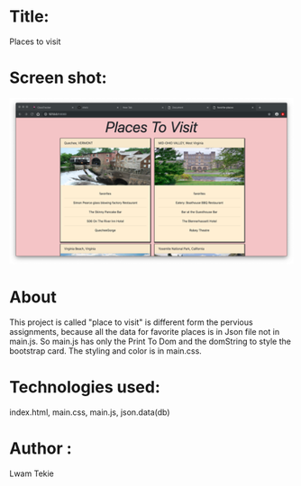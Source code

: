 # Title: 

 Places to visit 

# Screen shot:

![image of Places to visit](https://raw.githubusercontent.com/Lwamtekie/favorite_places/master/screenshots/Screen%20Shot%202019-04-27%20at%209.19.36%20AM.png)


# About
This project is called "place to visit" is different form the pervious assignments, because all the data for favorite places is in Json file not in main.js. So main.js has only the Print To Dom and the domString to style the bootstrap card. The styling and color is in main.css.

# Technologies used: 

index.html, main.css, main.js, json.data(db)


# Author :
 Lwam Tekie
